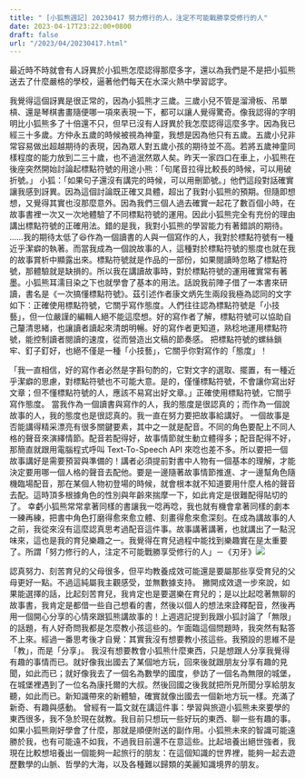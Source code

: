 ```yaml
---
title: " [小狐熊週記] 20230417 努力修行的人，注定不可能戰勝享受修行的人"
date: 2023-04-17T23:22:00+0800
draft: false
url: "/2023/04/20230417.html"
---
```


最近時不時就會有人訝異於小狐熊怎麼認得那麼多字，還以為我們是不是把小狐熊送去了什麼嚴格的學校，逼著他們每天在水深火熱中學習認字。

我覺得這個訝異是很正常的，因為小狐熊才三歲。三歲小兒不管是溜滑板、吊單槓、還是琴棋書畫隨便哪一項來表現一下，都可以讓人覺得驚奇。像我認得的字明明比小狐熊多了十倍還不只，但早已沒有人訝異於我怎麼認得這麼多字。因為我已經三十多歲。方仲永五歲的時候被視為神童，我想是因為他只有五歲。五歲小兒非常容易做出超越期待的表現，因為眾人對五歲小孩的期待並不高。若將五歲神童同樣程度的能力放到二三十歲，也不過泯然眾人矣。昨天一家四口在車上，小狐熊在後座突然開始討論起標點符號的用途小熊：「句尾音拉得比較長的時候，可以用破折號。」
小狐：「如果句子還沒有講完的時候，可以用刪節號。」他們這段對話確實讓我感到訝異。因為這個討論既正確又具體，超出了我對小狐熊的預期。但隨即想想，又覺得其實也沒那麼意外。因為我們三個人過去確實一起花了數百個小時，在故事書裡一次又一次地體驗了不同標點符號的運用。因此小狐熊完全有充份的理由講出標點符號的正確用法。錯的是我，我對小狐熊的學習能力有著錯誤的期待。
……我的期待太低了😆作為一個讀書的人與一個寫作的人，我對於標點符號有一種近乎潔癖的執著。而當我成為一個說故事的人，這種對於標點符號的態度也就在我的故事賞析中顯露出來。標點符號就是作品的一部份，如果閱讀時忽略了標點符號，那體驗就是缺損的。所以我在講讀故事時，對於標點符號的運用確實常有著墨。小狐熊耳濡目染之下也就學會了基本的用法。話說我前陣子借了一本書來研讀，書名是《一次搞懂標點符號》。茲引述作者康文炳先生兩段我極為認同的文字如下：正確使用標點符號，它關乎寫作態度。人們往往認為標點符號是「小技藝」，但一位嚴謹的編輯人絕不能這麼想。好的寫作者了解，標點符號可以協助自己釐清思緒，也讓讀者讀起來清朗明暢。好的寫作者更知道，熟稔地運用標點符號，能控制讀者閱讀的速度，從而營造出文稿的節奏感。 把標點符號的螺絲鎖牢、釘子釘好，也絕不僅是一種「小技藝」，它關乎你對寫作的「態度」！ 

「我一直相信，好的寫作者必然是字斟句酌的，它對文字的選取、擺置，有一種近乎潔癖的思慮，對標點符號也不可能大意。是的，僅懂標點符號，不會讓你寫出好文章；但不懂標點符號的人，應該不易寫出好文章。」正確使用標點符號，它關乎寫作態度。
當我作為一個讀書與寫作的人，我的態度是很認真的；而作為一個說故事的人，我的態度也是很認真的。我一直在努力要把故事給講好。
一個故事是否能講得精采漂亮有很多關鍵要素，其中之一就是配音。不同的角色要配上不同人格的聲音來演繹情節。配音若配得好，故事情節就生動立體得多；配音配得不好，那簡直就跟用電腦程式呼叫 Text-To-Speech API 來唸也差不多。所以要把一個故事講好是需要預習與準備的！講者必須提前對書中人物有一個基本的理解，才能決定要用哪一個人格的聲音去配他。要是一邊隨著故事情節推進、才一邊幫角色隨機臨場配音，那在某個人物初登場的時候，就會根本就不知道要用什麼人格的聲音去配。這時頂多根據角色的性別與年齡來揣摩一下，如此肯定是很難配得貼切的了。
幸虧小狐熊常常拿著同樣的書讓我一唸再唸，我也就有機會拿著同樣的劇本一練再練，把書中角色打磨得愈來愈立體、刻畫得愈來愈深刻。在成為講故事的人之前，我從來沒有這麼認真思考過配音這件事。故事講著講著，也就講出了一點況味來，這也是我的育兒樂趣之一。我覺得在育兒過程中能找到樂趣實在是太重要了。所謂「努力修行的人，注定不可能戰勝享受修行的人」－《刃牙》![]($https://blogger.googleusercontent.com/img/b/R29vZ2xl/AVvXsEiXlVIS6gezSTBveo3ZkvnjGHxRsmy39oyOySYSw0i7rcdpXlP6Uet1H6bUoqRsOz078vtDog4Z0SuJdQ_Io1p-USQE-L8rhF8sRLwriQ-o4hOkst8HvyUzGwgtqAMjM8nEKHMWa6f9-3xABGbP2TT5ZTtN0jE15WRNuauIBKTlsuyJwXzUZL13j0zE/s320/image.png)

認真努力、刻苦育兒的父母很多，但平均教養成效可能還是要屬那些享受育兒的父母更好一點。不過這純屬我主觀感受，並無數據支持。
撇開成效退一步來說，如果能選擇的話，比起刻苦育兒，我肯定也是要選樂在育兒的；是以比起唸著無聊的故事書，我肯定是都借一些自己想看的書，然後以個人的想法來詮釋配音，然後再用一個開心分享的心情來跟狐熊講故事的！上週週記提到我跟小狐討論了「無限」的話題，有人好奇問我都是怎麼教小孩這些的。乍面臨這個問題時，我突然有點答不上來。經過一番思考後才自覺：其實我沒有想要教小孩這些。我預設的思維不是「教」，而是「分享」。 我沒有想要教會小狐熊什麼東西，只是想跟人分享我覺得有趣的事情而已。就好像我出國去了某個地方玩，回來後就跟朋友分享有趣的見聞，如此而已；就好像我去了一個名為數學的國度，參訪了一個名為無限的城堡，在城堡裡遇到了一位名為康托爾的大叔。然後回國之後我就把所見所聞分享給朋友聽，如此而已。新知識帶來的新體驗，確實就像出國去一個新地方玩一樣。充滿了新奇、有趣與感動。 曾經有一篇文就在講這件事：學習與旅遊小狐熊未來要學的東西很多，我不急於現在就教。我目前只想玩一些好玩的東西、聊一些有趣的事。如果小狐熊剛好學會了什麼，那就是順便附送的副作用。小狐熊未來的智識可能遠勝於我，也有可能遠不如我，不過我目前還不在意這些。比起培養出絕世強者，我現在比較想培養出一個能夠一起旅行的朋友：在這個知識的世界裡，能夠一起去遊歷數學的山脈、哲學的大海，以及各種難以歸類的美麗知識境界的朋友。

